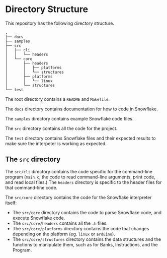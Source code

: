 # Directory Structure

This repository has the following directory structure.

```
.
├── docs
├── samples
├── src
│   ├── cli
│   │   └── headers
│   └── core
│       ├── headers
│       │   ├── platforms
│       │   └── structures
│       ├── platforms
│       │   └── linux
│       └── structures
└── test

```

The root directory contains a `README` and `Makefile`.

The `docs` directory contains documentation for how to code in Snowflake.

The `samples` directory contains example Snowflake code files.

The `src` directory contains all the code for the project. 

The `test` directory contains Snowflake files and their expected results to make
sure the interpeter is working as expected.

## The `src` directory

The `src/cli` directory contains the code specific for the command-line program 
(`main.c`, the code to read command-line arguments, print code, and read local files.) 
The `headers` directory is specific to the header files for that command-line code.

The `src/core` directory contains the code for the Snowflake interpreter itself:
* The `src/core` directory contains the code to parse Snowflake code, and 
  execute Snowflake code.
* The `src/core/headers` contains all the `.h` files.
* The `src/core/platforms` directory contains the code that changes depending
  on the platform (eg. `linux` or `arduino`).
* The `src/core/structures` directory contains the data structures and the functions
  to manipulate them, such as for Banks, Instructions, and the Program.
